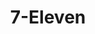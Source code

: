 ---
title: "7-Eleven"
url: /hamilton-township/7-eleven-mercerville-whitehorse-road/
shop: Lebensmittel
---